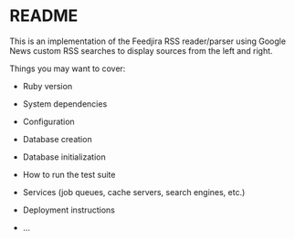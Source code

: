 # README

This is an implementation of the Feedjira RSS reader/parser using Google News custom RSS searches to display sources from the left and right.

Things you may want to cover:

* Ruby version

* System dependencies

* Configuration

* Database creation

* Database initialization

* How to run the test suite

* Services (job queues, cache servers, search engines, etc.)

* Deployment instructions

* ...
